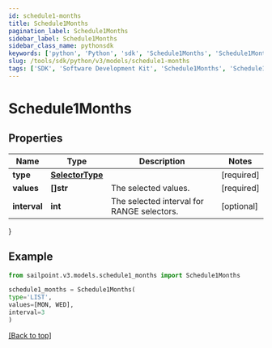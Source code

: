```yaml
---
id: schedule1-months
title: Schedule1Months
pagination_label: Schedule1Months
sidebar_label: Schedule1Months
sidebar_class_name: pythonsdk
keywords: ['python', 'Python', 'sdk', 'Schedule1Months', 'Schedule1Months']
slug: /tools/sdk/python/v3/models/schedule1-months
tags: ['SDK', 'Software Development Kit', 'Schedule1Months', 'Schedule1Months']
---
```


# Schedule1Months

## Properties

| Name | Type | Description | Notes |
| --- | --- | --- | --- |
| **type** | [**SelectorType**](selector-type) |  | [required] |
| **values** | **[]str** | The selected values. | [required] |
| **interval** | **int** | The selected interval for RANGE selectors. | [optional] |

}

## Example

```python
from sailpoint.v3.models.schedule1_months import Schedule1Months

schedule1_months = Schedule1Months(
type='LIST',
values=[MON, WED],
interval=3
)

```

[[Back to top]](#)
